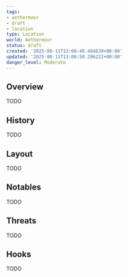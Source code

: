 ```yaml
---
tags:
- aethermoor
- draft
- location
type: Location
world: Aethermoor
status: draft
created: '2025-08-11T13:08:46.484639+00:00'
updated: '2025-08-11T13:08:50.296222+00:00'
danger_level: Moderate
---
```



## Overview

TODO
## History

TODO
## Layout

TODO
## Notables

TODO
## Threats

TODO
## Hooks

TODO
